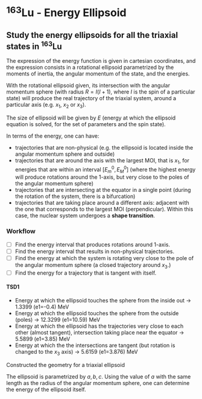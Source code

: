 # $^{163}$Lu - Energy Ellipsoid

## Study the energy ellipsoids for all the triaxial states in $^{163}$Lu

The expression of the energy function is given in cartesian coordinates, and the expression consists in a rotational ellipsoid parametrized by the moments of inertia, the angular momentum of the state, and the energies.

With the rotational ellipsoid given, its intersection with the angular momentum sphere (with radius $R=I(I+1)$, where $I$ is the spin of a particular state) will produce the real trajectory of the triaxial system, around a particular axis (e.g. $x_1$, $x_2$ or $x_3$).

The size of ellipsoid will be given by $E$ (energy at which the ellipsoid equation is solved, for the set of parameters and the spin state).

In terms of the energy, one can have:

* trajectories that are non-physical (e.g. the ellipsoid is located inside the angular momentum sphere and outside)
* trajectories that are around the axis with the largest MOI, that is $x_1$, for energies that are within an interval $[E_{m}^0,E_{M}^0]$ (where the highest energy will produce rotations around the 1-axis, but very close to the poles of the angular momentum sphere)
* trajectories that are intersecting at the equator in a single point (during the rotation of the system, there is a bifurcation)
* trajectories that are taking place around a different axis: adjacent with the one that corresponds to the largest MOI (perpendicular). Within this case, the nuclear system undergoes a **shape transition**.

### Workflow

 - [ ] Find the energy interval that produces rotations around 1-axis.
 - [ ] Find the energy interval that results in non-physical trajectories.
 - [ ] Find the energy at which the system is rotating very close to the pole of the angular momentum sphere (a closed trajectory around $x_3$.)
 - [ ] Find the energy for a trajectory that is tangent with itself.

#### TSD1

* Energy at which the ellipsoid touches the sphere from the inside out -> 1.3399 (e1=-0.4) MeV
* Energy at which the ellipsoid touches the sphere from the outside (poles) -> 12.3299 (e1=10.59) MeV
* Energy at which the ellipsoid has the trajectories very close to each other (almost tangent), intersection taking place near the equator -> 5.5899 (e1=3.85) MeV
* Energy at which the the intersections are tangent (but rotation is changed to the $x_3$ axis) -> 5.6159 (e1=3.876) MeV


Constructed the geometry for a triaxial ellipsoid

The ellipsoid is parametrized by $a,b,c$. Using the value of $a$ with the same length as the radius of the angular momentum sphere, one can determine the energy of the ellipsoid itself.